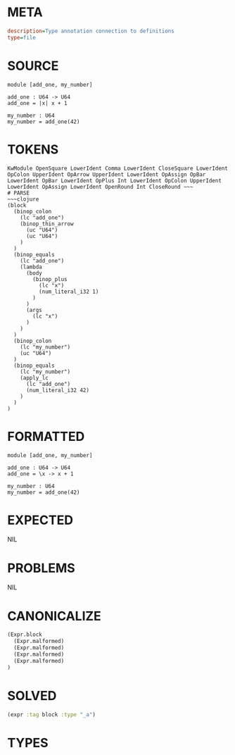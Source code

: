 # META
~~~ini
description=Type annotation connection to definitions
type=file
~~~
# SOURCE
~~~roc
module [add_one, my_number]

add_one : U64 -> U64
add_one = |x| x + 1

my_number : U64
my_number = add_one(42)
~~~
# TOKENS
~~~text
KwModule OpenSquare LowerIdent Comma LowerIdent CloseSquare LowerIdent OpColon UpperIdent OpArrow UpperIdent LowerIdent OpAssign OpBar LowerIdent OpBar LowerIdent OpPlus Int LowerIdent OpColon UpperIdent LowerIdent OpAssign LowerIdent OpenRound Int CloseRound ~~~
# PARSE
~~~clojure
(block
  (binop_colon
    (lc "add_one")
    (binop_thin_arrow
      (uc "U64")
      (uc "U64")
    )
  )
  (binop_equals
    (lc "add_one")
    (lambda
      (body
        (binop_plus
          (lc "x")
          (num_literal_i32 1)
        )
      )
      (args
        (lc "x")
      )
    )
  )
  (binop_colon
    (lc "my_number")
    (uc "U64")
  )
  (binop_equals
    (lc "my_number")
    (apply_lc
      (lc "add_one")
      (num_literal_i32 42)
    )
  )
)
~~~
# FORMATTED
~~~roc
module [add_one, my_number]

add_one : U64 -> U64
add_one = \x -> x + 1

my_number : U64
my_number = add_one(42)
~~~
# EXPECTED
NIL
# PROBLEMS
NIL
# CANONICALIZE
~~~clojure
(Expr.block
  (Expr.malformed)
  (Expr.malformed)
  (Expr.malformed)
  (Expr.malformed)
)
~~~
# SOLVED
~~~clojure
(expr :tag block :type "_a")
~~~
# TYPES
~~~roc
~~~
